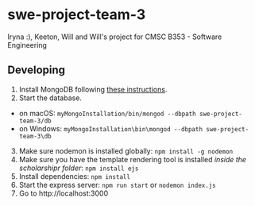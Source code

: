 # swe-project-team-3

Iryna :), Keeton, Will and Will's project for CMSC B353 - Software Engineering

## Developing

1. Install MongoDB following [these instructions](https://docs.google.com/document/d/1Zno0zaUld6j1pwMh8A7qgR08L2TUEyfpyA8ntWu4cBY/edit#).
2. Start the database.
  * on macOS: `myMongoInstallation/bin/mongod --dbpath swe-project-team-3/db`
  * on Windows: `myMongoInstallation\bin\mongod --dbpath swe-project-team-3\db`
3. Make sure nodemon is installed globally: `npm install -g nodemon`
4. Make sure you have the template rendering tool is installed _inside the scholarshipr folder_: `npm install ejs`
5. Install dependencies: `npm install`
6. Start the express server: `npm run start` or `nodemon index.js`
7. Go to http://localhost:3000
